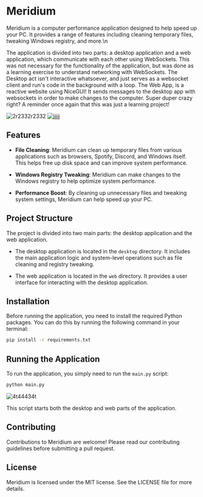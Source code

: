 # Meridium

Meridium is a computer performance application designed to help speed up your PC. It provides a range of features including cleaning temporary files, tweaking Windows registry, and more.\n

The application is divided into two parts: a desktop application and a web application, which communicate with each other using WebSockets. This was not necessary for the functionality of the application, but was done as a learning exercise to understand networking with WebSockets. The Desktop act isn't interactive whatsoever, and just serves as a websocket client and run's code in the background with a loop. The Web App, is a reactive website using NiceGUI! It sends messages to the desktop app with websockets in order to make changes to the computer. Super duper crazy right? A reminder once again that this was just a learning project!

![2r2332r2332](https://github.com/Justice219/meridium/assets/65798268/ef4ef41c-732e-446f-8772-de3860924d8c)
![jjjjj](https://github.com/Justice219/meridium/assets/65798268/84297b65-cefc-478d-a294-e3ab8761e01c)

## Features

- **File Cleaning**: Meridium can clean up temporary files from various applications such as browsers, Spotify, Discord, and Windows itself. This helps free up disk space and can improve system performance.

- **Windows Registry Tweaking**: Meridium can make changes to the Windows registry to help optimize system performance.

- **Performance Boost**: By cleaning up unnecessary files and tweaking system settings, Meridium can help speed up your PC.

## Project Structure

The project is divided into two main parts: the desktop application and the web application.

- The desktop application is located in the `desktop` directory. It includes the main application logic and system-level operations such as file cleaning and registry tweaking.

- The web application is located in the `web` directory. It provides a user interface for interacting with the desktop application.

## Installation
Before running the application, you need to install the required Python packages. You can do this by running the following command in your terminal:

```sh
pip install -r requirements.txt
```

## Running the Application

To run the application, you simply need to run the `main.py` script:

```sh
python main.py
```
![4t44434t](https://github.com/Justice219/meridium/assets/65798268/67e16823-c405-4556-b28c-7a5a8ea633dc)

This script starts both the desktop and web parts of the application.

## Contributing

Contributions to Meridium are welcome! Please read our contributing guidelines before submitting a pull request.

## License

Meridium is licensed under the MIT license. See the LICENSE file for more details.
